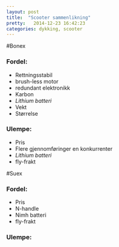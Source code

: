 ```yaml
---
layout: post
title:  "Scooter sammenlikning"
pretty:   2014-12-23 16:42:23
categories: dykking, scooter
---
```


#Bonex
### Fordel:
* Rettningsstabil
* brush-less motor
* redundant elektronikk
* Karbon
* *Lithium batteri*
* Vekt
* Størrelse

### Ulempe:
* Pris
* Flere gjennomføringer en konkurrenter
* *Lithium batteri*
 * fly-frakt

#Suex
### Fordel:
* Pris
* N-handle
* Nimh batteri
 * fly-frakt

### Ulempe:
